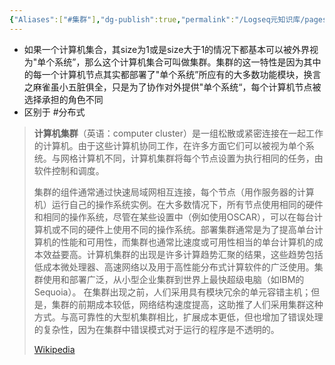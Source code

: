 ```yaml
---
{"Aliases":["#集群"],"dg-publish":true,"permalink":"/Logseq元知识库/pages/集群/","dgPassFrontmatter":true}
---
```


* 如果一个计算机集合，其size为1或是size大于1的情况下都基本可以被外界视为"单个系统”，那么这个计算机集合可叫做集群。集群的这一特性是因为其中的每一个计算机节点其实都部署了"单个系统”所应有的大多数功能模块，换言之麻雀虽小五脏俱全，只是为了协作对外提供"单个系统“，每个计算机节点被选择承担的角色不同
* 区别于 #分布式 
> **计算机集群**（英语：computer cluster）是一组松散或紧密连接在一起工作的计算机。由于这些计算机协同工作，在许多方面它们可以被视为单个系统。与网格计算机不同，计算机集群将每个节点设置为执行相同的任务，由软件控制和调度。
>
> 集群的组件通常通过快速局域网相互连接，每个节点（用作服务器的计算机）运行自己的操作系统实例。在大多数情况下，所有节点使用相同的硬件和相同的操作系统，尽管在某些设置中（例如使用OSCAR），可以在每台计算机或不同的硬件上使用不同的操作系统。部署集群通常是为了提高单台计算机的性能和可用性，而集群也通常比速度或可用性相当的单台计算机的成本效益要高。计算机集群的出现是许多计算趋势汇聚的结果，这些趋势包括低成本微处理器、高速网络以及用于高性能分布式计算软件的广泛使用。集群使用和部署广泛，从小型企业集群到世界上最快超级电脑（如IBM的Sequoia）。  在集群出现之前，人们采用具有模块冗余的单元容错主机；但是，集群的前期成本较低，网络结构速度提高，这助推了人们采用集群这种方式。与高可靠性的大型机集群相比，扩展成本更低，但也增加了错误处理的复杂性，因为在集群中错误模式对于运行的程序是不透明的。
>
> [Wikipedia](https://zh.wikipedia.org/wiki/%E8%AE%A1%E7%AE%97%E6%9C%BA%E9%9B%86%E7%BE%A4)

